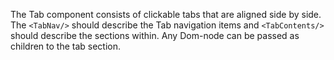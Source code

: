 The Tab component consists of clickable tabs that are aligned side by side. The `<TabNav/>` should describe the Tab navigation items and  `<TabContents/>` should describe the sections within. Any Dom-node can be passed as children to the tab section.
